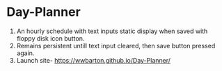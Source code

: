 # Day-Planner

1. An hourly schedule with text inputs static display when saved with floppy disk icon button.
2. Remains persistent untill text input cleared, then save button pressed again.
3. Launch site- https://wwbarton.github.io/Day-Planner/
